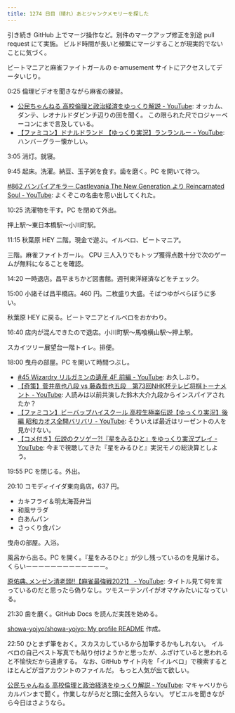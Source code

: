 ```yaml
---
title: 1274 日目（晴れ）あとジャンクメモリーを探した
---
```


引き続き GitHub 上でマージ操作など。別件のマークアップ修正を別途 pull request にて実施。
ビルド時間が長いと頻繁にマージすることが現実的でないことに気づく。

ビートマニアと麻雀ファイトガールの e-amusement サイトにアクセスしてデータいじり。

0:25 倫理ビデオを聞きながら麻雀の練習。

* [公民ちゃんねる 高校倫理と政治経済をゆっくり解説 - YouTube](https://www.youtube.com/playlist?list=PLQQ1MCm9skfub1Dg6O4BOdQydI9IMy-Ih):
  オッカム、ダンテ、レオナルドダビンチ辺りの回を聞く。
  この限られた尺でロジャーベーコンにまで言及している。
* [【ファミコン】ドナルドランド 【ゆっくり実況】ランランルー - YouTube](https://www.youtube.com/watch?v=VXFS509pXdo):
  ハンバーグラー懐かしい。

3:05 消灯。就寝。

9:45 起床。洗濯。納豆、玉子粥を食す。歯を磨く。PC を開いて待つ。

[#862 バンパイアキラー Castlevania The New Generation より Reincarnated Soul - YouTube](https://www.youtube.com/watch?v=BGP7JYRwdio):
よくぞこの名曲を思い出してくれた。

10:25 洗濯物を干す。PC を閉めて外出。

押上駅～東日本橋駅～小川町駅。

11:15 秋葉原 HEY 二階。現金で遊ぶ。イルベロ、ビートマニア。

三階。麻雀ファイトガール。
CPU 三人入りでもトップ獲得点数十分で次のゲームが無料になることを確認。

14:20 一時退店。昌平まちかど図書館。週刊東洋経済などをチェック。

15:00 小諸そば昌平橋店。460 円。二枚盛り大盛。そばつゆがべらぼうに多い。

秋葉原 HEY に戻る。ビートマニアとイルベロをおかわり。

16:40 店内が混んできたので退店。小川町駅～馬喰横山駅～押上駅。

スカイツリー展望台一階トイレ。排便。

18:00 曳舟の部屋。PC を開いて時間つぶし。

* [#45 Wizardry リルガミンの遺産 4F 前編 - YouTube](https://www.youtube.com/watch?v=hEci8k6cu_Q):
  お久しぶり。
* [【奇策】菅井竜也八段 vs 藤森哲也五段　第73回NHK杯テレビ将棋トーナメント - YouTube](https://www.youtube.com/watch?v=UxO9pePBJpI):
  人読みは以前共演した鈴木大介九段からインスパイアされたか？
* [【ファミコン】ビーバップハイスクール 高校生極楽伝説【ゆっくり実況】後編 昭和カオス全開バリバリ - YouTube](https://www.youtube.com/watch?v=O5zNjnpyAPU):
  そういえば最近はリーゼントの人を見かけない。
* [【コメ付き】伝説のクソゲー?!『星をみるひと』をゆっくり実況プレイ - YouTube](https://www.youtube.com/watch?v=v5njhYXN6BM):
  今まで視聴してきた『星をみるひと』実況モノの総決算としよう。

19:55 PC を閉じる。外出。

20:10 コモディイイダ東向島店。637 円。

* カキフライ＆明太海苔弁当
* 和風サラダ
* 白あんパン
* さっくり食パン

曳舟の部屋。入浴。

風呂から出る。PC を開く。『星をみるひと』が少し残っているのを見届ける。
くらいーーーーーーーーーーーーー。

[原佑典､メンゼン清老頭!!【麻雀最強戦2021】 - YouTube](https://www.youtube.com/watch?v=d6S0Tszw3yg):
タイトル見て何を言っているのだと思ったら偽りなし。ツモスーテンパイがオマケみたいになっている。

21:30 歯を磨く。GitHub Docs を読んだ実践を始める。

[showa-yojyo/showa-yojyo: My profile README](https://github.com/showa-yojyo/showa-yojyo) 作成。

22:50 ひとまず筆をおく。スカスカしているから加筆するかもしれない。
イルベロの自己ベスト写真でも貼り付けようかと思ったが、ふざけていると思われると不愉快だから遠慮する。
なお、GitHub サイト内を「イルベロ」で検索するとほとんどが当アカウントのファイルだ。
もっと人気が出て欲しい。

[公民ちゃんねる 高校倫理と政治経済をゆっくり解説 - YouTube](https://www.youtube.com/playlist?list=PLQQ1MCm9skfub1Dg6O4BOdQydI9IMy-Ih):
マキャベリからカルバンまで聞く。作業しながらだと頭に全然入らない。
ザビエルを聞きながら今日はさようなら。
